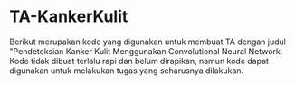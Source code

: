# TA-KankerKulit
Berikut merupakan kode yang digunakan untuk membuat TA dengan judul "Pendeteksian Kanker Kulit Menggunakan Convolutional Neural Network. Kode tidak dibuat terlalu rapi dan belum dirapikan, namun kode dapat digunakan untuk melakukan tugas yang seharusnya dilakukan.
